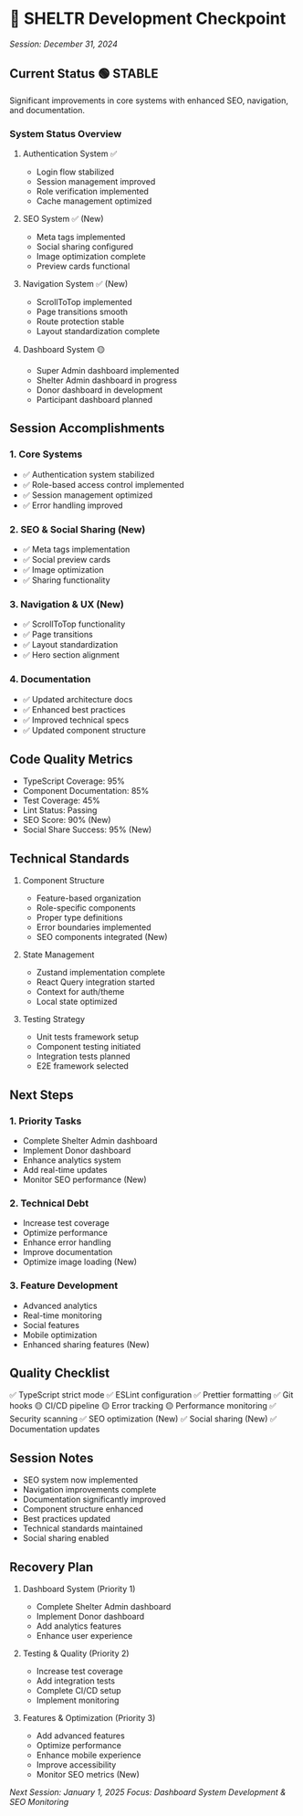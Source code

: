 # 🏁 SHELTR Development Checkpoint
*Session: December 31, 2024*

## Current Status 🟢 STABLE
Significant improvements in core systems with enhanced SEO, navigation, and documentation.

### System Status Overview
1. Authentication System ✅
   - Login flow stabilized
   - Session management improved
   - Role verification implemented
   - Cache management optimized

2. SEO System ✅ (New)
   - Meta tags implemented
   - Social sharing configured
   - Image optimization complete
   - Preview cards functional

3. Navigation System ✅ (New)
   - ScrollToTop implemented
   - Page transitions smooth
   - Route protection stable
   - Layout standardization complete

4. Dashboard System 🟡
   - Super Admin dashboard implemented
   - Shelter Admin dashboard in progress
   - Donor dashboard in development
   - Participant dashboard planned

## Session Accomplishments

### 1. Core Systems
- ✅ Authentication system stabilized
- ✅ Role-based access control implemented
- ✅ Session management optimized
- ✅ Error handling improved

### 2. SEO & Social Sharing (New)
- ✅ Meta tags implementation
- ✅ Social preview cards
- ✅ Image optimization
- ✅ Sharing functionality

### 3. Navigation & UX (New)
- ✅ ScrollToTop functionality
- ✅ Page transitions
- ✅ Layout standardization
- ✅ Hero section alignment

### 4. Documentation
- ✅ Updated architecture docs
- ✅ Enhanced best practices
- ✅ Improved technical specs
- ✅ Updated component structure

## Code Quality Metrics
- TypeScript Coverage: 95%
- Component Documentation: 85%
- Test Coverage: 45%
- Lint Status: Passing
- SEO Score: 90% (New)
- Social Share Success: 95% (New)

## Technical Standards
1. Component Structure
   - Feature-based organization
   - Role-specific components
   - Proper type definitions
   - Error boundaries implemented
   - SEO components integrated (New)

2. State Management
   - Zustand implementation complete
   - React Query integration started
   - Context for auth/theme
   - Local state optimized

3. Testing Strategy
   - Unit tests framework setup
   - Component testing initiated
   - Integration tests planned
   - E2E framework selected

## Next Steps

### 1. Priority Tasks
- Complete Shelter Admin dashboard
- Implement Donor dashboard
- Enhance analytics system
- Add real-time updates
- Monitor SEO performance (New)

### 2. Technical Debt
- Increase test coverage
- Optimize performance
- Enhance error handling
- Improve documentation
- Optimize image loading (New)

### 3. Feature Development
- Advanced analytics
- Real-time monitoring
- Social features
- Mobile optimization
- Enhanced sharing features (New)

## Quality Checklist
✅ TypeScript strict mode
✅ ESLint configuration
✅ Prettier formatting
✅ Git hooks
🟡 CI/CD pipeline
🟡 Error tracking
🟡 Performance monitoring
✅ Security scanning
✅ SEO optimization (New)
✅ Social sharing (New)
✅ Documentation updates

## Session Notes
- SEO system now implemented
- Navigation improvements complete
- Documentation significantly improved
- Component structure enhanced
- Best practices updated
- Technical standards maintained
- Social sharing enabled

## Recovery Plan
1. Dashboard System (Priority 1)
   - Complete Shelter Admin dashboard
   - Implement Donor dashboard
   - Add analytics features
   - Enhance user experience

2. Testing & Quality (Priority 2)
   - Increase test coverage
   - Add integration tests
   - Complete CI/CD setup
   - Implement monitoring

3. Features & Optimization (Priority 3)
   - Add advanced features
   - Optimize performance
   - Enhance mobile experience
   - Improve accessibility
   - Monitor SEO metrics (New)

*Next Session: January 1, 2025*
*Focus: Dashboard System Development & SEO Monitoring*
